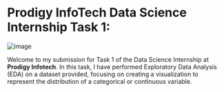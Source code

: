 # Prodigy InfoTech Data Science Internship Task 1:
![image](https://github.com/user-attachments/assets/7f50b703-2ff8-43cd-a306-db7a7dabc76f)

Welcome to my submission for Task 1 of the Data Science Internship at **Prodigy Infotech**. In this task, I have performed Exploratory Data Analysis (EDA) on a dataset provided, focusing on creating a visualization to represent the distribution of a categorical or continuous variable.
